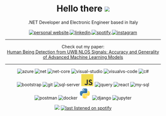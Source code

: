 <p align="center">
  <h1 align="center">Hello there <img src="https://media.giphy.com/media/hvRJCLFzcasrR4ia7z/giphy.gif" width="25px"> </h3>
</p>

<!---
<p align="center"> 
  <img align="center" src="https://komarev.com/ghpvc/?username=federicodiluca&color=blue&style=flat-square" alt="fedl95 profile views" />
</p>
-->

<p align="center">.NET Developer and Electronic Engineer based in Italy</p>
<!-- <p align="center">🌍🐶🖨️⛩️🖱️✨🎨🎾🍳🥂♟️🚲🏕️💃🏼⛷️⛰️</p> -->
<p align="center">
  <a href="https://federicodiluca.github.io" target="_blank">
    <img align="center" src="https://federicodiluca.github.io/favicon.ico" height="30" width="30" alt="personal website" />
  </a>
  <a href="https://linkedin.com/in/federico-di-luca-ing/" target="_blank">
    <img align="center" src="https://cdn.jsdelivr.net/gh/devicons/devicon/icons/linkedin/linkedin-original.svg" height="30" width="30" alt="linkedin" />
  </a>
  <a href="https://open.spotify.com/user/11144586313?si=5edb9020ba384e18" target="_blank">
    <img align="center" src="https://user-images.githubusercontent.com/68862675/167297282-a1fc8e25-3232-4bf3-9c71-0e9a66c3fb38.png" height="30" width="30" alt="spotify" />
  </a>
  <a href="https://instagram.com/federicodiluca/" target="_blank">
    <img align="center" src="https://instagram.com/static/images/ico/favicon-192.png/68d99ba29cc8.png" height="30" width="30" alt="instagram" />
  </a>
</p>

---

<p align="center">
  Check out my paper: <br/>
  <a href="https://www.mdpi.com/1507940" target="_blank">Human Being Detection from UWB NLOS Signals: Accuracy and Generality of Advanced Machine Learning Models</a>
</p>

---

<!--
<p align="center">
  <img src="https://media.giphy.com/media/Nx0rz3jtxtEre/giphy.gif" width="400px">
</p>
-->

<p align="center"> 
  <img src="https://cdn.jsdelivr.net/gh/devicons/devicon/icons/azure/azure-original.svg" alt="azure" width="40" height="40"/> 
  <img src="https://cdn.jsdelivr.net/gh/devicons/devicon/icons/dot-net/dot-net-original.svg" alt="net" width="40" height="40"/> 
  <img src="https://cdn.jsdelivr.net/gh/devicons/devicon/icons/dotnetcore/dotnetcore-original.svg" alt="net-core" width="40" height="40"/> 
  <img src="https://cdn.jsdelivr.net/gh/devicons/devicon/icons/visualstudio/visualstudio-plain.svg" alt="visual-studio" width="40" height="40" />
  <img src="https://cdn.jsdelivr.net/gh/devicons/devicon/icons/vscode/vscode-original.svg" alt="visualvs-code" width="40" height="40" />
  <img src="https://cdn.jsdelivr.net/gh/devicons/devicon/icons/csharp/csharp-original.svg" alt="c#" width="40" height="40" />
  <img src="https://cdn.jsdelivr.net/gh/devicons/devicon/icons/bootstrap/bootstrap-original.svg" alt="bootstrap" width="40" height="40"/> 
  <img src="https://www.vectorlogo.zone/logos/git-scm/git-scm-icon.svg" alt="git" width="40" height="40"/> 
  <img src="https://cdn.jsdelivr.net/gh/devicons/devicon/icons/microsoftsqlserver/microsoftsqlserver-plain.svg" alt="sql-server" width="40" height="40"/> 
  <img src="https://raw.githubusercontent.com/devicons/devicon/master/icons/javascript/javascript-original.svg" alt="javascript" width="40" height="40"/>
  <img src="https://cdn.jsdelivr.net/gh/devicons/devicon/icons/jquery/jquery-plain.svg" alt="jquery" width="40" height="40"/>
  <img src="https://cdn.jsdelivr.net/gh/devicons/devicon/icons/react/react-original.svg" alt="react" width="40" height="40"/>
  <img src="https://cdn.jsdelivr.net/gh/devicons/devicon/icons/mysql/mysql-plain.svg" alt="my-sql" width="40" height="40"/>
  <img src="https://www.vectorlogo.zone/logos/getpostman/getpostman-icon.svg" alt="postman" width="40" height="40"/> 
  <img src="https://cdn.jsdelivr.net/gh/devicons/devicon/icons/docker/docker-plain.svg" alt="docker" width="40" height="40"/> 
  <img src="https://raw.githubusercontent.com/devicons/devicon/master/icons/python/python-original.svg" alt="python" width="40" height="40"/> 
  <img src="https://cdn.jsdelivr.net/gh/devicons/devicon/icons/django/django-plain-wordmark.svg" alt="django" width="40" height="40"/>
  <img src="https://cdn.jsdelivr.net/gh/devicons/devicon/icons/jupyter/jupyter-original-wordmark.svg" alt="jupyter" width="40" height="40"/> 
</p>

<p align="center">
  <img height="120px" src="https://github-readme-stats-hephaest.vercel.app/api/top-langs/?username=federicodiluca&layout=compact&count_private=true&theme=github_dark&hide=html,css">
  <!-- <img height="120px" src="https://github-readme-stats.vercel.app/api?username=federicodiluca&count_private=true&show_icons=true&theme=github_dark&hide=prs,issues,contribs" /> -->
  
  <a href="https://spotify-github-profile.vercel.app/api/view?uid=11144586313&redirect=true" target="_blank">
    <img height="120px" src="https://spotify-github-profile.vercel.app/api/view?uid=11144586313&cover_image=true&theme=natemoo-re&bar_color=4258ff&bar_color_cover=false" alt="last listened on spotify"/>
  </a>
</p>

